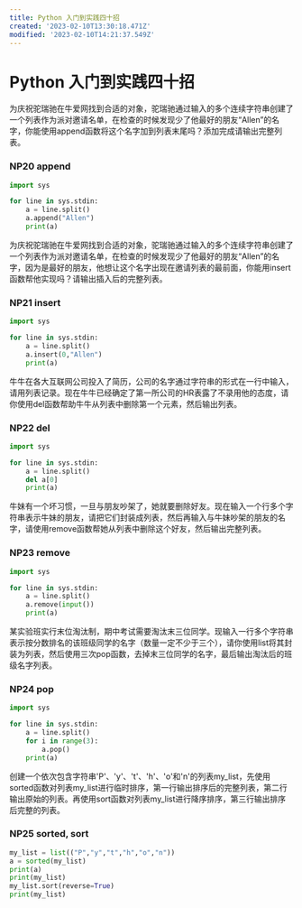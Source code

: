 ```yaml
---
title: Python 入门到实践四十招
created: '2023-02-10T13:30:18.471Z'
modified: '2023-02-10T14:21:37.549Z'
---
```


# Python 入门到实践四十招

为庆祝驼瑞驰在牛爱网找到合适的对象，驼瑞驰通过输入的多个连续字符串创建了一个列表作为派对邀请名单，在检查的时候发现少了他最好的朋友“Allen”的名字，你能使用append函数将这个名字加到列表末尾吗？添加完成请输出完整列表。
### NP20 append
```python
import sys

for line in sys.stdin:
    a = line.split()
    a.append("Allen")
    print(a)

```
为庆祝驼瑞驰在牛爱网找到合适的对象，驼瑞驰通过输入的多个连续字符串创建了一个列表作为派对邀请名单，在检查的时候发现少了他最好的朋友“Allen”的名字，因为是最好的朋友，他想让这个名字出现在邀请列表的最前面，你能用insert函数帮他实现吗？请输出插入后的完整列表。
### NP21 insert
```python
import sys

for line in sys.stdin:
    a = line.split()
    a.insert(0,"Allen")
    print(a)

```
牛牛在各大互联网公司投入了简历，公司的名字通过字符串的形式在一行中输入，请用列表记录。现在牛牛已经确定了第一所公司的HR表露了不录用他的态度，请你使用del函数帮助牛牛从列表中删除第一个元素，然后输出列表。
### NP22 del
```python
import sys

for line in sys.stdin:
    a = line.split()
    del a[0]
    print(a)

```
牛妹有一个坏习惯，一旦与朋友吵架了，她就要删除好友。现在输入一个行多个字符串表示牛妹的朋友，请把它们封装成列表，然后再输入与牛妹吵架的朋友的名字，请使用remove函数帮她从列表中删除这个好友，然后输出完整列表。
### NP23 remove
```python
import sys

for line in sys.stdin:
    a = line.split()
    a.remove(input())
    print(a)

```
某实验班实行末位淘汰制，期中考试需要淘汰末三位同学。现输入一行多个字符串表示按分数排名的该班级同学的名字（数量一定不少于三个），请你使用list将其封装为列表，然后使用三次pop函数，去掉末三位同学的名字，最后输出淘汰后的班级名字列表。
### NP24 pop
```python
import sys

for line in sys.stdin:
    a = line.split()
    for i in range(3):
        a.pop()
    print(a)

```
创建一个依次包含字符串'P'、'y'、't'、'h'、'o'和'n'的列表my_list，先使用sorted函数对列表my_list进行临时排序，第一行输出排序后的完整列表，第二行输出原始的列表。再使用sort函数对列表my_list进行降序排序，第三行输出排序后完整的列表。
### NP25 sorted, sort
```python
my_list = list(("P","y","t","h","o","n"))
a = sorted(my_list)
print(a)
print(my_list)
my_list.sort(reverse=True)
print(my_list)
```
